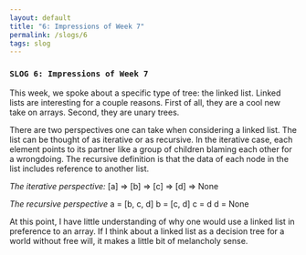 ```yaml
---
layout: default
title: "6: Impressions of Week 7"
permalink: /slogs/6
tags: slog
---
```

### `SLOG 6: Impressions of Week 7`

This week, we spoke about a specific type of tree: the linked list. Linked lists are interesting for a couple reasons. First of all, they are a cool new take on arrays. Second, they are unary trees.

There are two perspectives one can take when considering a linked list. The list can be thought of as iterative or as recursive. In the iterative case, each element points to its partner like a group of children blaming each other for a wrongdoing. The recursive definition is that the data of each node in the list includes reference to another list.

*The iterative perspective:*
[a] => [b] => [c] => [d] => None

*The recursive perspective*
a = [b, c, d]
b = [c, d]
c = d
d = None

At this point, I have little understanding of why one would use a linked list in preference to an array. If I think about a linked list as a decision tree for a world without free will, it makes a little bit of melancholy sense.
